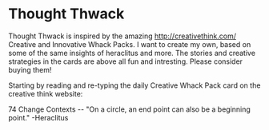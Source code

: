 # Thought Thwack

Thought Thwack is inspired by the amazing http://creativethink.com/ Creative and Innovative Whack Packs.
I want to create my own, based on some of the same insights of heraclitus and more.
The stories and creative strategies in the cards are above all fun and intresting. Please consider buying them!

Starting by reading and re-typing the daily Creative Whack Pack card on the creative think website:

74 Change Contexts -- "On a circle, an end point can also be a beginning point." -Heraclitus
